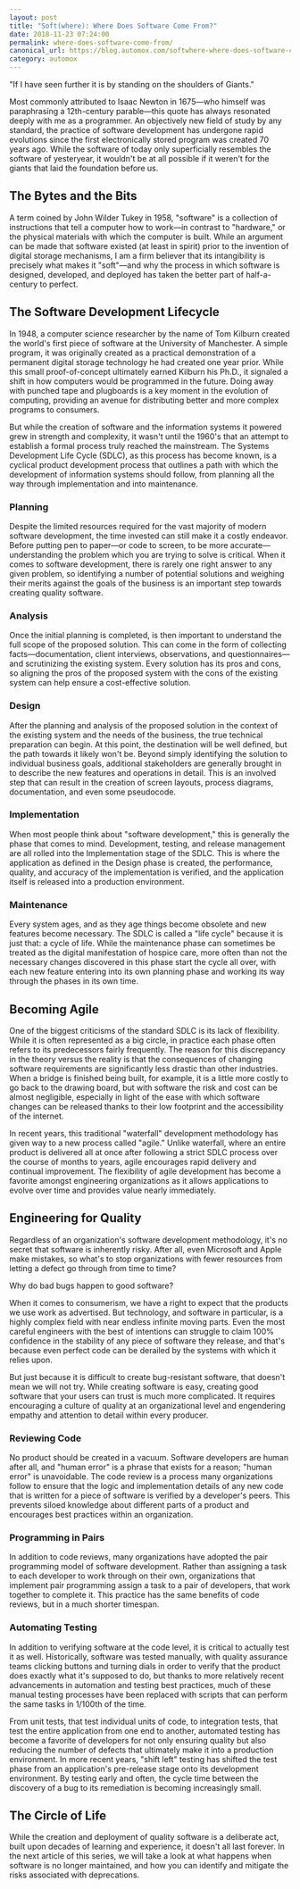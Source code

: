 ```yaml
---
layout: post
title: "Soft(where): Where Does Software Come From?"
date: 2018-11-23 07:24:00
permalink: where-does-software-come-from/
canonical_url: https://blog.automox.com/softwhere-where-does-software-come-from
category: automox
---
```


"If I have seen further it is by standing on the shoulders of Giants."

Most commonly attributed to Isaac Newton in 1675—who himself was paraphrasing a 12th-century parable—this quote has always resonated deeply with me as a programmer. An objectively new field of study by any standard, the practice of software development has undergone rapid evolutions since the first electronically stored program was created 70 years ago. While the software of today only superficially resembles the software of yesteryear, it wouldn't be at all possible if it weren't for the giants that laid the foundation before us.

## The Bytes and the Bits

A term coined by John Wilder Tukey in 1958, "software" is a collection of instructions that tell a computer how to work—in contrast to "hardware," or the physical materials with which the computer is built. While an argument can be made that software existed (at least in spirit) prior to the invention of digital storage mechanisms, I am a firm believer that its intangibility is precisely what makes it "soft"—and why the process in which software is designed, developed, and deployed has taken the better part of half-a-century to perfect.

## The Software Development Lifecycle

In 1948, a computer science researcher by the name of Tom Kilburn created the world's first piece of software at the University of Manchester. A simple program, it was originally created as a practical demonstration of a permanent digital storage technology he had created one year prior. While this small proof-of-concept ultimately earned Kilburn his Ph.D., it signaled a shift in how computers would be programmed in the future. Doing away with punched tape and plugboards is a key moment in the evolution of computing, providing an avenue for distributing better and more complex programs to consumers.

But while the creation of software and the information systems it powered grew in strength and complexity, it wasn't until the 1960's that an attempt to establish a formal process truly reached the mainstream. The Systems Development Life Cycle (SDLC), as this process has become known, is a cyclical product development process that outlines a path with which the development of information systems should follow, from planning all the way through implementation and into maintenance.

### Planning

Despite the limited resources required for the vast majority of modern software development, the time invested can still make it a costly endeavor. Before putting pen to paper—or code to screen, to be more accurate—understanding the problem which you are trying to solve is critical. When it comes to software development, there is rarely one right answer to any given problem, so identifying a number of potential solutions and weighing their merits against the goals of the business is an important step towards creating quality software.

### Analysis

Once the initial planning is completed, is then important to understand the full scope of the proposed solution. This can come in the form of collecting facts—documentation, client interviews, observations, and questionnaires—and scrutinizing the existing system. Every solution has its pros and cons, so aligning the pros of the proposed system with the cons of the existing system can help ensure a cost-effective solution.

### Design

After the planning and analysis of the proposed solution in the context of the existing system and the needs of the business, the true technical preparation can begin. At this point, the destination will be well defined, but the path towards it likely won't be. Beyond simply identifying the solution to individual business goals, additional stakeholders are generally brought in to describe the new features and operations in detail. This is an involved step that can result in the creation of screen layouts, process diagrams, documentation, and even some pseudocode.

### Implementation

When most people think about "software development," this is generally the phase that comes to mind. Development, testing, and release management are all rolled into the Implementation stage of the SDLC. This is where the application as defined in the Design phase is created, the performance, quality, and accuracy of the implementation is verified, and the application itself is released into a production environment.

### Maintenance

Every system ages, and as they age things become obsolete and new features become necessary. The SDLC is called a "life cycle" because it is just that: a cycle of life. While the maintenance phase can sometimes be treated as the digital manifestation of hospice care, more often than not the necessary changes discovered in this phase start the cycle all over, with each new feature entering into its own planning phase and working its way through the phases in its own time.

## Becoming Agile

One of the biggest criticisms of the standard SDLC is its lack of flexibility. While it is often represented as a big circle, in practice each phase often refers to its predecessors fairly frequently. The reason for this discrepancy in the theory versus the reality is that the consequences of changing software requirements are significantly less drastic than other industries. When a bridge is finished being built, for example, it is a little more costly to go back to the drawing board, but with software the risk and cost can be almost negligible, especially in light of the ease with which software changes can be released thanks to their low footprint and the accessibility of the internet.

In recent years, this traditional "waterfall" development methodology has given way to a new process called "agile." Unlike waterfall, where an entire product is delivered all at once after following a strict SDLC process over the course of months to years, agile encourages rapid delivery and continual improvement. The flexibility of agile development has become a favorite amongst engineering organizations as it allows applications to evolve over time and provides value nearly immediately.

## Engineering for Quality

Regardless of an organization's software development methodology, it's no secret that software is inherently risky. After all, even Microsoft and Apple make mistakes, so what's to stop organizations with fewer resources from letting a defect go through from time to time?

Why do bad bugs happen to good software?

When it comes to consumerism, we have a right to expect that the products we use work as advertised. But technology, and software in particular, is a highly complex field with near endless infinite moving parts. Even the most careful engineers with the best of intentions can struggle to claim 100% confidence in the stability of any piece of software they release, and that's because even perfect code can be derailed by the systems with which it relies upon.

But just because it is difficult to create bug-resistant software, that doesn't mean we will not try. While creating software is easy, creating good software that your users can trust is much more complicated. It requires encouraging a culture of quality at an organizational level and engendering empathy and attention to detail within every producer.

### Reviewing Code

No product should be created in a vacuum. Software developers are human after all, and "human error" is a phrase that exists for a reason; "human error" is unavoidable. The code review is a process many organizations follow to ensure that the logic and implementation details of any new code that is written for a piece of software is verified by a developer's peers. This prevents siloed knowledge about different parts of a product and encourages best practices within an organization.

### Programming in Pairs

In addition to code reviews, many organizations have adopted the pair programming model of software development. Rather than assigning a task to each developer to work through on their own, organizations that implement pair programming assign a task to a pair of developers, that work together to complete it. This practice has the same benefits of code reviews, but in a much shorter timespan.

### Automating Testing

In addition to verifying software at the code level, it is critical to actually test it as well. Historically, software was tested manually, with quality assurance teams clicking buttons and turning dials in order to verify that the product does exactly what it's supposed to do, but thanks to more relatively recent advancements in automation and testing best practices, much of these manual testing processes have been replaced with scripts that can perform the same tasks in 1/100th of the time.

From unit tests, that test individual units of code, to integration tests, that test the entire application from one end to another, automated testing has become a favorite of developers for not only ensuring quality but also reducing the number of defects that ultimately make it into a production environment. In more recent years, "shift left" testing has shifted the test phase from an application's pre-release stage onto its development environment. By testing early and often, the cycle time between the discovery of a bug to its remediation is becoming increasingly small.

## The Circle of Life

While the creation and deployment of quality software is a deliberate act, built upon decades of learning and experience, it doesn't all last forever. In the next article of this series, we will take a look at what happens when software is no longer maintained, and how you can identify and mitigate the risks associated with deprecations.